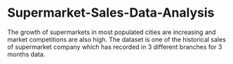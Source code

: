 # Supermarket-Sales-Data-Analysis
The growth of supermarkets in most populated cities are increasing and market competitions are also high. The dataset is one of the historical sales of supermarket company which has recorded in 3 different branches for 3 months data.
